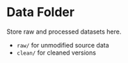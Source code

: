 # Data Folder
Store raw and processed datasets here.  

- `raw/` for unmodified source data  
- `clean/` for cleaned versions
